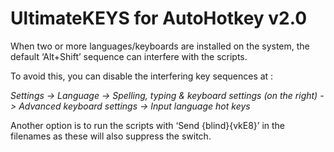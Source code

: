# UltimateKEYS for AutoHotkey v2.0

When two or more languages/keyboards are installed on the system, the default ‘Alt+Shift’ sequence can interfere with the scripts.

To avoid this, you can disable the interfering key sequences at&nbsp;:

*Settings -&gt; Language -&gt; Spelling, typing &amp; keyboard settings (on the right) -&gt; Advanced keyboard settings -&gt; Input language hot keys*

Another option is to run the scripts with ‘Send {blind}{vkE8}’ in the filenames as these will also suppress the switch.
